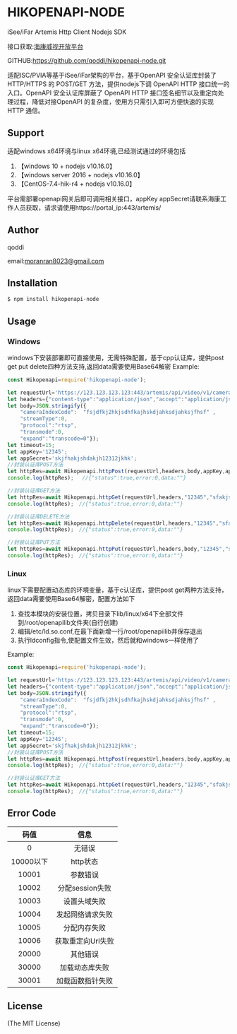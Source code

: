 # HIKOPENAPI-NODE
iSee/iFar Artemis Http Client Nodejs SDK


接口获取:[海康威视开放平台](https://open.hikvision.com)

GITHUB:https://github.com/qoddi/hikopenapi-node.git

适配ISC/PVIA等基于iSee/iFar架构的平台，基于OpenAPI 安全认证库封装了 HTTP/HTTPS 的 POST/GET 方法，提供nodejs下调 OpenAPI HTTP 接口统一的入口。OpenAPI 安全认证库屏蔽了 OpenAPI HTTP 接口签名细节以及重定向处理过程，降低对接OpenAPI 的复杂度，使用方只需引入即可方便快速的实现 HTTP 通信。 

## Support
适配windows x64环境与linux x64环境,已经测试通过的环境包括

1. 【windows 10 + nodejs v10.16.0】 
2. 【windows server 2016 + nodejs v10.16.0】 
3. 【CentOS-7.4-hik-r4 + nodejs v10.16.0】

平台需部署openapi网关后即可调用相关接口，appKey appSecret请联系海康工作人员获取，请求请使用https://portal_ip:443/artemis/

## Author
qoddi

email:moranran8023@gmail.com


## Installation

```bash
$ npm install hikopenapi-node
```

## Usage
### Windows
windows下安装部署即可直接使用，无需特殊配置，基于cpp认证库，提供post get put delete四种方法支持,返回data需要使用Base64解密
Example:
```js
const Hikopenapi=require('hikopenapi-node');

let requestUrl='https://123.123.123.123:443/artemis/api/video/v1/cameras/previewURLs';
let headers={"content-type":"application/json","accept":"application/json"};
let body=JSON.stringify({
    "cameraIndexCode":  "fsjdfkj2hkjsdhfkajhskdjahksdjahksjfhsf" ,
    "streamType":0,
    "protocol":"rtsp",
    "transmode":0,
    "expand":"transcode=0"});
let timeout=15;
let appKey='12345';
let appSecret='skjfhakjshdakjh12312jkhk';
//封装认证库POST方法
let httpRes=await Hikopenapi.httpPost(requestUrl,headers,body,appKey,appSecret,timeout);
console.log(httpRes); 　//{"status":true,error:0,data:""}

//封装认证库GET方法
let httpRes=await Hikopenapi.httpGet(requestUrl,headers,"12345","sfakjshdkjh1",timeout);
console.log(httpRes);　//{"status":true,error:0,data:""}

//封装认证库DELETE方法
let httpRes=await Hikopenapi.httpDelete(requestUrl,headers,"12345","sfakjshdkjh1",timeout);
console.log(httpRes);　//{"status":true,error:0,data:""}

//封装认证库PUT方法
let httpRes=await Hikopenapi.httpPut(requestUrl,headers,body,"12345","sfakjshdkjh1",timeout);
console.log(httpRes);　//{"status":true,error:0,data:""}
```


### Linux
linux下需要配置动态库的环境变量，基于c认证库，提供post get两种方法支持，返回data需要使用Base64解密，配置方法如下
1. 查找本模块的安装位置，拷贝目录下lib/linux/x64下全部文件到/root/openapilib文件夹(自行创建)
2. 编辑/etc/ld.so.conf,在最下面新增一行/root/openapiilib并保存退出
3. 执行ldconfig指令,使配置文件生效，然后就和windows一样使用了

Example:
```js
const Hikopenapi=require('hikopenapi-node');

let requestUrl='https://123.123.123.123:443/artemis/api/video/v1/cameras/previewURLs';
let headers={"content-type":"application/json","accept":"application/json"};
let body=JSON.stringify({
    "cameraIndexCode":  "fsjdfkj2hkjsdhfkajhskdjahksdjahksjfhsf" ,
    "streamType":0,
    "protocol":"rtsp",
    "transmode":0,
    "expand":"transcode=0"});
let timeout=15;
let appKey='12345';
let appSecret='skjfhakjshdakjh12312jkhk';
//封装认证库POST方法
let httpRes=await Hikopenapi.httpPost(requestUrl,headers,body,appKey,appSecret,timeout);
console.log(httpRes);　//{"status":true,error:0,data:""}

//封装认证库GET方法
let httpRes=await Hikopenapi.httpGet(requestUrl,headers,"12345","sfakjshdkjh1",timeout);
console.log(httpRes);　//{"status":true,error:0,data:""}
```

## Error Code
| 码值 | 信息 |
| :--------: | :---------------:|
| 0 | 无错误 | 
| 10000以下 | http状态 |
| 10001 | 参数错误 |
| 10002 | 分配session失败 |
| 10003 | 设置头域失败 |
| 10004 | 发起网络请求失败 |
| 10005 | 分配内存失败 |
| 10006 | 获取重定向Url失败 |
| 20000 | 其他错误 |
| 30000 | 加载动态库失败 |
| 30001 | 加载函数指针失败 |




## License

(The MIT License)